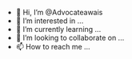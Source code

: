 - 👋 Hi, I’m @Advocateawais
- 👀 I’m interested in ...
- 🌱 I’m currently learning ...
- 💞️ I’m looking to collaborate on ...
- 📫 How to reach me ...

<!---
Advocateawais/Advocateawais is a ✨ special ✨ repository because its `README.md` (this file) appears on your GitHub profile.
You can click the Preview link to take a look at your changes.
--->
